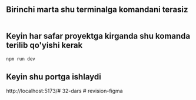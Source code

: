 ## Birinchi marta shu terminalga komandani terasiz

````

````

## Keyin har safar proyektga kirganda shu komanda terilib qo'yishi kerak
````
npm run dev
````

## Keyin shu portga ishlaydi
http://localhost:5173/#   3 2 - d a r s  
 #   r e v i s i o n - f i g m a  
 